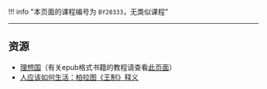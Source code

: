 !!! info "本页面的课程编号为 `BY20333`，无类似课程"

---

## 资源  
- [理想国](https://lz.qaiu.top/parser?url=https://cqu-openlib.lanzout.com/icgcW1wmticf)（有关epub格式书籍的教程请查看[此页面](../../技巧/关于epub文件.md)）  
- [人应该如何生活：柏拉图《王制》释义](https://lz.qaiu.top/parser?url=https://cqu-openlib.lanzout.com/i638M1wmthli)  